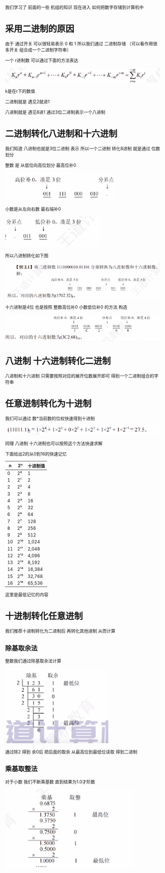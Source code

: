 我们学习了 前面的一些 机组的知识 现在进入 如何把数字存储到计算机中

# 采用二进制的原因

由于 通过开关 可以很轻易表示 0 和 1 所以我们通过 二进制存储 （可以看作用很多开关 组合成一个二进制字符串）

一个 r进制数 可以通过下面的方法表达

![image-20251028192403244](https://raw.githubusercontent.com/Xioaruan912/pic/main/image-20251028192403244.png)

k是在r下的数值

二进制就是 遇见2就进1

八进制就是 遇见8进1 通过3位二进制表示一个八进制

# 二进制转化八进制和十六进制

我们知道 八进制也就是3位二进制 表示 所以一个二进制 转化8进制 就是通过 位数划分

整数 是 从低位向高位划分 最高位补0

![image-20251028192610555](https://raw.githubusercontent.com/Xioaruan912/pic/main/image-20251028192610555.png)

小数是从左向右数 最右端补0

![image-20251028192645580](https://raw.githubusercontent.com/Xioaruan912/pic/main/image-20251028192645580.png)

所以八进制转化如下图

![image-20251028192706877](https://raw.githubusercontent.com/Xioaruan912/pic/main/image-20251028192706877.png)

十六进制是4位 也是按照 整数高位补0 小数低位补0 的方法 构造

![image-20251028192736263](https://raw.githubusercontent.com/Xioaruan912/pic/main/image-20251028192736263.png)

# 八进制 十六进制转化二进制

八进制和十六进制 只需要按照对应的展开位数展开即可 得到一个二进制组合的字符串

# 任意进制转化为十进制

我们可以通过 数*当前数的位权快速得到十进制

![image-20251028192850777](https://raw.githubusercontent.com/Xioaruan912/pic/main/image-20251028192850777.png)

同理 八进制 十六进制也可以按照这个方法快速求解

下面给出2的从0到16的快速记忆

| n    | 2ⁿ   | 十进制值 |
| ---- | ---- | -------- |
| 0    | 2⁰   | 1        |
| 1    | 2¹   | 2        |
| 2    | 2²   | 4        |
| 3    | 2³   | 8        |
| 4    | 2⁴   | 16       |
| 5    | 2⁵   | 32       |
| 6    | 2⁶   | 64       |
| 7    | 2⁷   | 128      |
| 8    | 2⁸   | 256      |
| 9    | 2⁹   | 512      |
| 10   | 2¹⁰  | 1,024    |
| 11   | 2¹¹  | 2,048    |
| 12   | 2¹²  | 4,096    |
| 13   | 2¹³  | 8,192    |
| 14   | 2¹⁴  | 16,384   |
| 15   | 2¹⁵  | 32,768   |
| 16   | 2¹⁶  | 65,536   |

这里是最低记忆的内容

# 十进制转化任意进制

我们推荐十进制转化为二进制后 再转化其他进制 从而计算

## 除基取余法

整数我们通过除基取余法计算 

![image-20251028193153652](https://raw.githubusercontent.com/Xioaruan912/pic/main/image-20251028193153652.png)

通过除2 得到 余0后 把后面的取余 从最高位到最低位读取 得到二进制

## 乘基取整法

对于小数 我们不断乘基数 直到结果为1.0才阶数

![image-20251028193320076](https://raw.githubusercontent.com/Xioaruan912/pic/main/image-20251028193320076.png)